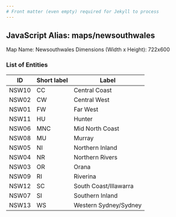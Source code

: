 ```yaml
---
# Front matter (even empty) required for Jekyll to process
---
```


## JavaScript Alias: maps/newsouthwales

Map Name: Newsouthwales
Dimensions (Width x Height): 722x600





### List of Entities

ID | Short label | Label
---|---|---|
NSW10|CC|Central Coast
NSW02|CW|Central West
NSW01|FW|Far West
NSW11|HU|Hunter
NSW06|MNC|Mid North Coast
NSW08|MU|Murray
NSW05|NI|Northern Inland
NSW04|NR|Northern Rivers
NSW03|OR|Orana
NSW09|RI|Riverina
NSW12|SC|South Coast/Illawarra
NSW07|SI|Southern Inland
NSW13|WS|Western Sydney/Sydney


